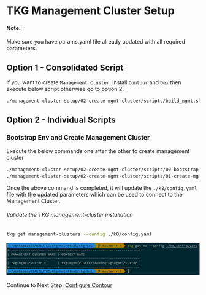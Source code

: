 # TKG Management Cluster Setup

#### Note:
Make sure you have params.yaml file already updated with all required parameters.

## Option 1 - Consolidated Script

If you want to create `Management Cluster`, install `Contour` and `Dex` then execute below script otherwise go to option 2.

```bash
./management-cluster-setup/02-create-mgmt-cluster/scripts/build_mgmt.sh
```

## Option 2 - Individual Scripts

### Bootstrap Env and Create Management Cluster

Execute the below commands one after the other to create management cluster

```bash
./management-cluster-setup/02-create-mgmt-cluster/scripts/00-bootstrap-aws.sh
./management-cluster-setup/02-create-mgmt-cluster/scripts/01-create-mgmt-cluster.sh
```

Once the above command is completed, it will update the `./k8/config.yaml` file with the updated parameters which can be used to connect to the Management Cluster.


###### Validate the TKG management-cluster installation
```bash
tkg get management-clusters --config ./k8/config.yaml
```

![mgmt-cls-1](../../img/mgmt-cls-1.png)


Continue to Next Step: [Configure Contour](02_configure_contour.md)
